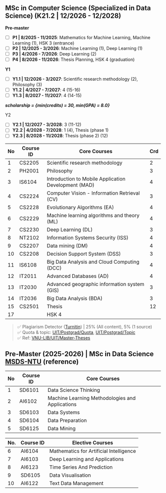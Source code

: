 ## MSc in Computer Science (Specialized in Data Science) (K21.2 | 12/2026 - 12/2028)
**Pre-master**
- [ ] **P1 | 8/2025 - 11/2025**: Mathematics for Machine Learning, Machine Learning (1), HSK 3 (entrance)
- [ ] **P2 | 12/2025 - 3/2026**: Machine Learning (1), Deep Learning (1)
- [ ] **P3 | 4/2026 - 7/2026**: Deep Learning (2)
- [ ] **P4 | 8/2026 - 11/2026**: Thesis Planning, HSK 4 (graduation)
      
**Y1** 
- [ ] **Y1.1 | 12/2026 - 3/2027**: Scientific research methodology (2), Philosophy (3)
- [ ] **Y1.2 | 4/2027 - 7/2027**: 4 (15-16)
- [ ] **Y1.3 | 8/2027 - 11/2027**: 4 (14-15)

***scholarship = {min(credits) = 30, min(GPA) = 8.0}***

Y2
- [ ] **Y2.1 | 12/2027 - 3/2028**: 3 (11-12)
- [ ] **Y2.2 | 4/2028 - 7/2028**: 1 (4), Thesis (phase 1)
- [ ] **Y2.3 | 8/2028 - 11/2028**: Thesis (phase 2) (12)
  
|No|Course ID|Core Courses|Crd|
|--|--|--|--|
|1|CS2205|Scientific research methodology|2|
|2|PH2001|Philosophy|3|
|3|IS6104|Introduction to Mobile Application Development (MAD)|4|
|4|CS2224|Computer Vision - Information Retrieval (CV)|3|
|5|CS2228|Evolutionary Algorithms (EA)|4|
|6|CS2229|Machine learning algorithms and theory (ML)|4|
|7|CS2230|Deep Learning (DL)|3|
|8|NT2102|Information Systems Security (ISS)|4|
|9|CS2207|Data mining (DM)|4|
|10|CS2208|Decision Support System (DSS)|3|
|11|IS6108|Big Data Analysis and Cloud Computing (DCC)|4|
|12|IT2011|Advanced Databases (AD)|4|
|13|IT2030|Advanced geographic information system (GIS)|3|
|14|IT2036|Big Data Analysis (BDA)|3|
|15|CS2501|Thesis|12|
|17||HSK 4||

> ✅ Plagiarism Detector ([Turnitin](https://www.turnitin.com/)) | 25% (All content), 5% (1 source) <br>
> ✅ Quota & topic: [UIT/Postgrad/Quota](https://docs.google.com/spreadsheets/d/1mddaN_f82lnpEP8nqbz6_uCYwXZaJDDz/edit?gid=1891768874#gid=1891768874), [UIT/Postgrad/Topic](https://docs.google.com/spreadsheets/d/1pfjqKoUjUMdSf__QGyWbRRiVKl6iZKIFA36-_2yzvTk/edit?gid=698935858#gid=698935858) <br>
> ✅ Ref: [VNU-LIB/UIT/Master-Theses](https://ir.vnulib.edu.vn/handle/VNUHCM/7776)

## Pre-Master (2025-2026) | MSc in Data Science [MSDS-NTU](https://www.ntu.edu.sg/education/graduate-programme/master-of-science-in-data-science-(msds)#curriculum) (reference)

|No|Course ID|Core Courses|
|-|-|-|
|1|SD6101|Data Science Thinking|
|2|AI6102|Machine Learning Methodologies and Applications|
|3|SD6103|Data Systems|
|4|SD6104|Data Preparation|
|5|SD6125|Data Mining|

|No.|Course ID|Elective Courses|
|-|-|-|
|6|AI6104|Mathematics for Artificial Intelligence|
|7|AI6103|Deep Learning and Applications|
|8|AI6123|Time Series And Prediction|
|9|SD6105|Data Visualisation|
|10|AI6122|Text Data Management|
